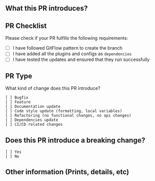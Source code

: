 ## What this PR introduces?

<!-- Please, includes a description of this pull request -->

## PR Checklist

Please check if your PR fulfills the following requirements:

- [ ] I have followed GitFlow pattern to create the branch
- [ ] I have added all the plugins and configs as `dependencies`
- [ ] I have tested the updates and ensured that they run successfully 

## PR Type

What kind of change does this PR introduce?

```
[ ] Bugfix
[ ] Feature
[ ] Documentation update
[ ] Code style update (formatting, local variables)
[ ] Refactoring (no functional changes, no api changes)
[ ] Dependencies update
[ ] CI/CD related changes
```

## Does this PR introduce a breaking change?

```
[ ] Yes
[ ] No
```

<!-- If this PR contains a breaking change, please describe the impact and migration path for existing applications below. -->

## Other information (Prints, details, etc)

